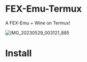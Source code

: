 # FEX-Emu-Termux
A FEX-Emu + Wine on Termux!

![IMG_20230529_003121_885](https://github.com/CodeNinja-sys/FEX-Emu-Termux/assets/80280426/1d2bac57-4e50-42c7-8de3-5984e8933a0f)

# Install
